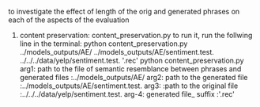 to investigate the effect of length of the orig and generated phrases on each of the aspects of the evaluation

1. content preservation: content_preservation.py to run it, run the follwing line in the terminal:
 	python content_preservation.py  ../models_outputs/AE/ ../models_outputs/AE/sentiment.test.  ../../../data/yelp/sentiment.test. '.rec'
	python content_preservation.py arg1: path to the file of semantic resemblance between phrases and generated files :../models_outputs/AE/
				       arg2: path to the generated file :../models_outputs/AE/sentiment.test.
				       arg3: :path to the original file :../../../data/yelp/sentiment.test.
				       arg-4: generated file_ suffix :'.rec'

	
			


